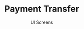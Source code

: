 ---
layout: embed
permalink: apps/bank/architectures/token-operation-payment-transfer/ui-screens
lang: en
page_id: apps-bank-architectures-token-operation-payment-transfer-screens

title: Payment Transfer
subtitle: UI Screens
backUrl: /apps/bank/architectures/token-operation-payment-transfer

description: Screens
---